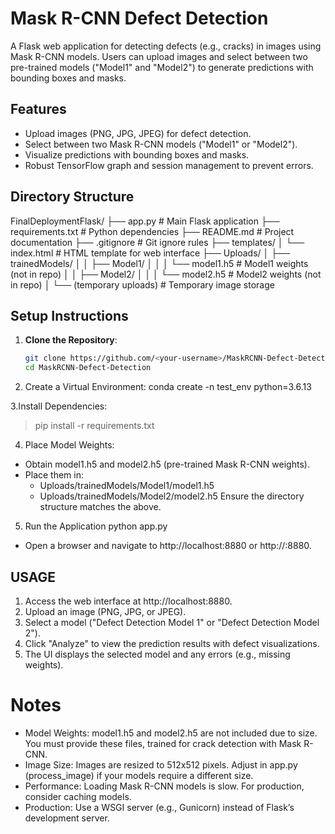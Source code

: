 # Mask R-CNN Defect Detection

A Flask web application for detecting defects (e.g., cracks) in images using Mask R-CNN models. Users can upload images and select between two pre-trained models ("Model1" and "Model2") to generate predictions with bounding boxes and masks.

## Features
- Upload images (PNG, JPG, JPEG) for defect detection.
- Select between two Mask R-CNN models ("Model1" or "Model2").
- Visualize predictions with bounding boxes and masks.
- Robust TensorFlow graph and session management to prevent errors.

## Directory Structure

FinalDeploymentFlask/
├── app.py                  # Main Flask application
├── requirements.txt        # Python dependencies
├── README.md               # Project documentation
├── .gitignore              # Git ignore rules
├── templates/
│   └── index.html          # HTML template for web interface
├── Uploads/
│   ├── trainedModels/
│   │   ├── Model1/
│   │   │   └── model1.h5   # Model1 weights (not in repo)
│   │   ├── Model2/
│   │   │   └── model2.h5   # Model2 weights (not in repo)
│   └── (temporary uploads) # Temporary image storage



## Setup Instructions

1. **Clone the Repository**:
   ```bash
   git clone https://github.com/<your-username>/MaskRCNN-Defect-Detection.git
   cd MaskRCNN-Defect-Detection

2. Create a Virtual Environment:
  conda create -n test_env python=3.6.13
  
  
3.Install Dependencies:

> pip install -r requirements.txt

4. Place Model Weights:

* Obtain model1.h5 and model2.h5 (pre-trained Mask R-CNN weights).
* Place them in:
    - Uploads/trainedModels/Model1/model1.h5
    - Uploads/trainedModels/Model2/model2.h5
Ensure the directory structure matches the above.


5. Run the Application
python app.py

* Open a browser and navigate to http://localhost:8880 or http://<your-ip>:8880.


## USAGE

1. Access the web interface at http://localhost:8880.
2. Upload an image (PNG, JPG, or JPEG).
3. Select a model ("Defect Detection Model 1" or "Defect Detection Model 2").
4. Click "Analyze" to view the prediction results with defect visualizations.
5. The UI displays the selected model and any errors (e.g., missing weights).

# Notes

* Model Weights: model1.h5 and model2.h5 are not included due to size. You must provide these files, trained for crack detection with Mask R-CNN.
* Image Size: Images are resized to 512x512 pixels. Adjust in app.py (process_image) if your models require a different size.
* Performance: Loading Mask R-CNN models is slow. For production, consider caching models.
* Production: Use a WSGI server (e.g., Gunicorn) instead of Flask’s development server.
